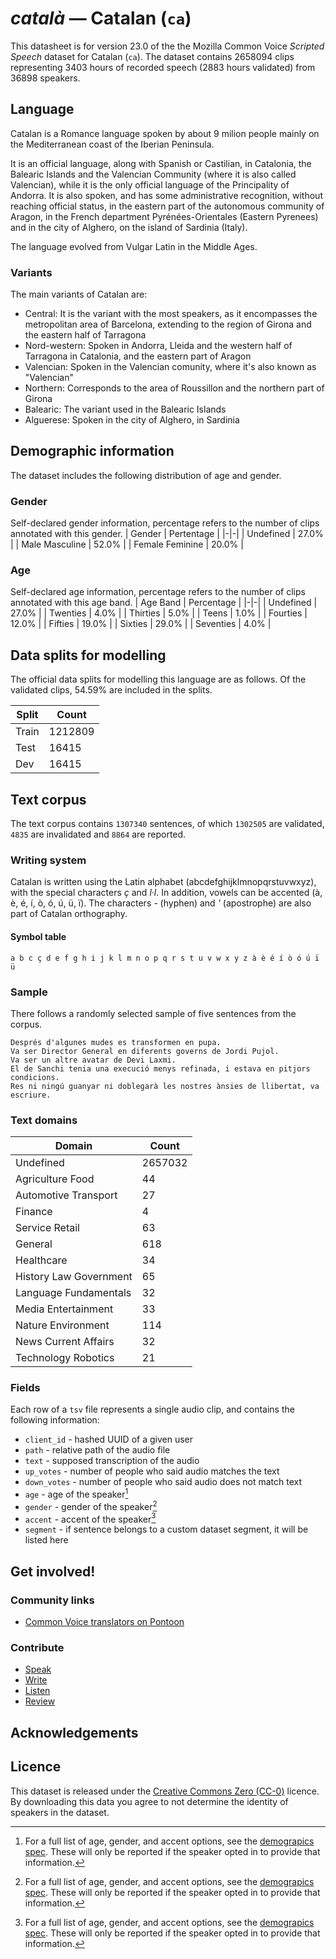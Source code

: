 # *català* &mdash; Catalan (`ca`)
This datasheet is for version 23.0 of the the Mozilla Common Voice *Scripted Speech* dataset 
for Catalan (`ca`). The dataset contains 2658094 clips representing 3403 hours of recorded
speech (2883 hours validated) from 36898 speakers.

## Language
<!-- {{LANGUAGE_DESCRIPTION}} -->
<!-- Provide a brief (1-2 paragraph) description of your language -->
Catalan is a Romance language spoken by about 9 milion people mainly on the Mediterranean coast of the Iberian Peninsula. 

It is an official language, along with Spanish or Castilian, in Catalonia, the Balearic Islands and the Valencian Community (where it
is also called Valencian), while it is the only official language of the Principality of Andorra. It is also spoken, and has some administrative recognition, without reaching official status,
in the eastern part of the autonomous community of Aragon, in the French department Pyrénées-Orientales (Eastern
Pyrenees) and in the city of Alghero, on the island of Sardinia (Italy).

The language evolved from Vulgar Latin in the Middle Ages.

### Variants
<!-- {{VARIANT_DESCRIPTION}} -->
<!-- @ OPTIONAL @ -->
<!-- Describe the variants (MCV variants) of your language -->
The main variants of Catalan are:
* Central: It is the variant with the most speakers, as it encompasses the metropolitan area of Barcelona, extending to the region of Girona and the eastern half of Tarragona
* Nord-western: Spoken in Andorra, Lleida and the western half of Tarragona in Catalonia, and the eastern part of Aragon
* Valencian: Spoken in the Valencian comunity, where it's also known as "Valencian"
* Northern: Corresponds to the area of Roussillon and the northern part of Girona
* Balearic: The variant used in the Balearic Islands
* Alguerese: Spoken in the city of Alghero, in Sardinia

## Demographic information
The dataset includes the following distribution of age and gender.
<!-- You can get a lot of the information in this section from https://analyzer.cv-toolbox.web.tr/browse -->

### Gender
Self-declared gender information, percentage refers to the number of clips annotated with this gender.
| Gender | Pertentage |
|-|-|
| Undefined | 27.0% |
| Male Masculine | 52.0% |
| Female Feminine | 20.0% |

<!-- {{GENDER_TABLE}} -->
<!-- @ AUTOMATICALLY GENERATED @ -->
<!-- | Gender | Frequency |
|--------|-----------|
| male, masculine | ? |
| undeclared | ? |
| female, feminine | ? | -->

### Age
Self-declared age information, percentage refers to the number of clips annotated with this age band.
| Age Band | Percentage |
|-|-|
| Undefined | 27.0% |
| Twenties | 4.0% |
| Thirties | 5.0% |
| Teens | 1.0% |
| Fourties | 12.0% |
| Fifties | 19.0% |
| Sixties | 29.0% |
| Seventies | 4.0% |

<!-- {{AGE_TABLE}} -->
<!-- @ AUTOMATICALLY GENERATED @ -->
<!-- | Age band | Frequency |
|----------|-----------|
| teens | ? |
| twenties | ? |
| thirties | ? |
| fourties | ? |
| fifties | ? |
   ...if other age ranges are present in your data, add rows... -->

## Data splits for modelling

The official data splits for modelling this language are as follows. Of the validated clips, 54.59% are included in the splits.

 | Split | Count |
|-|-|
| Train | 1212809 |
| Test | 16415 |
| Dev | 16415 |


## Text corpus

The text corpus contains `1307340` sentences, of which `1302505` are validated, `4835` are invalidated and `8864` are reported.
<!-- {{TEXT_CORPUS_DESCRIPTION}} -->
<!-- @ OPTIONAL @ -->
<!-- An overview of the text corpus, with information such as average length (in characters and words) of validated sentences. -->

### Writing system
<!-- {{WRITING_SYSTEM_DESCRIPTION}} -->
<!-- @ OPTIONAL @ -->
<!-- A description of the writing system (or writing systems) used in the text corpus -->

Catalan is written using the Latin alphabet (abcdefghijklmnopqrstuvwxyz), with the special characters *ç* and *l·l*. In addition, vowels can be accented (à, è, é, í, ò, ó, ú, ü, ï). The characters *-* (hyphen) and *'* (apostrophe) are also part of Catalan orthography.

#### Symbol table
<!-- {{ALPHABET_TABLE}} -->
<!-- @ OPTIONAL @ -->
<!-- If the writing system is alphabetic, you can include the valid alphabet here -->
```a b c ç d e f g h i j k l m n o p q r s t u v w x y z à è é í ò ó ú ï ü```

### Sample
There follows a randomly selected sample of five sentences from the corpus.

```
Després d'algunes mudes es transformen en pupa.
Va ser Director General en diferents governs de Jordi Pujol.
Va ser un altre avatar de Devi Laxmi.
El de Sanchi tenia una execució menys refinada, i estava en pitjors condicions. 
Res ni ningú guanyar ni doblegarà les nostres ànsies de llibertat, va escriure.
```

<!-- {{SENTENCES_SAMPLE}} -->


### Text domains

| Domain | Count |
|-|-|
| Undefined | 2657032 |
| Agriculture Food | 44 |
| Automotive Transport | 27 |
| Finance | 4 |
| Service Retail | 63 |
| General | 618 |
| Healthcare | 34 |
| History Law Government | 65 |
| Language Fundamentals | 32 |
| Media Entertainment | 33 |
| Nature Environment | 114 |
| News Current Affairs | 32 |
| Technology Robotics | 21 |

<!-- {{TEXT_DOMAIN_DESCRIPTION}} -->
<!-- @ OPTIONAL @ -->
<!-- What text domains are represented in the corpus? -->

### Fields
Each row of a `tsv` file represents a single audio clip, and contains the following information:

* `client_id` - hashed UUID of a given user
* `path` - relative path of the audio file
* `text` - supposed transcription of the audio
* `up_votes` - number of people who said audio matches the text
* `down_votes` - number of people who said audio does not match text
* `age` - age of the speaker[^1]
* `gender` - gender of the speaker[^1]
* `accent` - accent of the speaker[^1]
* `segment` - if sentence belongs to a custom dataset segment, it will be listed here

#### 
[^1]: For a full list of age, gender, and accent options, see the
[demograpics
spec](https://github.com/common-voice/common-voice/blob/main/web/src/stores/demographics.ts). These
will only be reported if the speaker opted in to provide that
information.

## Get involved!

### Community links

* [Common Voice translators on Pontoon](https://pontoon.mozilla.org/ca/common-voice/contributors/)

<!-- {{COMMUNITY_LINKS_LIST}} -->
<!-- @ OPTIONAL @ -->
<!-- Links to community chats / fora -->


### Contribute

* [Speak](https://commonvoice.mozilla.org/ca/speak)
* [Write](https://commonvoice.mozilla.org/ca/write)
* [Listen](https://commonvoice.mozilla.org/ca/listen)
* [Review](https://commonvoice.mozilla.org/ca/review)
<!-- {{CONTRIBUTE_LINKS_LIST}} -->
<!-- Here you can include links for how to contribute to the dataset -->

## Acknowledgements

## Licence
This dataset is released under the [Creative Commons Zero (CC-0)](https://creativecommons.org/public-domain/cc0/) licence. By downloading this data
you agree to not determine the identity of speakers in the dataset.

